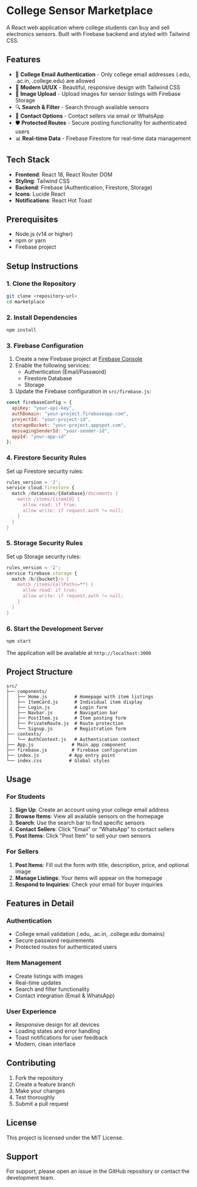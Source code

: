 # College Sensor Marketplace

A React web application where college students can buy and sell electronics sensors. Built with Firebase backend and styled with Tailwind CSS.

## Features

- 🔐 **College Email Authentication** - Only college email addresses (.edu, .ac.in, .college.edu) are allowed
- 📱 **Modern UI/UX** - Beautiful, responsive design with Tailwind CSS
- 📸 **Image Upload** - Upload images for sensor listings with Firebase Storage
- 🔍 **Search & Filter** - Search through available sensors
- 💬 **Contact Options** - Contact sellers via email or WhatsApp
- 🛡️ **Protected Routes** - Secure posting functionality for authenticated users
- 📊 **Real-time Data** - Firebase Firestore for real-time data management

## Tech Stack

- **Frontend**: React 18, React Router DOM
- **Styling**: Tailwind CSS
- **Backend**: Firebase (Authentication, Firestore, Storage)
- **Icons**: Lucide React
- **Notifications**: React Hot Toast

## Prerequisites

- Node.js (v14 or higher)
- npm or yarn
- Firebase project

## Setup Instructions

### 1. Clone the Repository

```bash
git clone <repository-url>
cd marketplace
```

### 2. Install Dependencies

```bash
npm install
```

### 3. Firebase Configuration

1. Create a new Firebase project at [Firebase Console](https://console.firebase.google.com/)
2. Enable the following services:
   - Authentication (Email/Password)
   - Firestore Database
   - Storage
3. Update the Firebase configuration in `src/firebase.js`:

```javascript
const firebaseConfig = {
  apiKey: "your-api-key",
  authDomain: "your-project.firebaseapp.com",
  projectId: "your-project-id",
  storageBucket: "your-project.appspot.com",
  messagingSenderId: "your-sender-id",
  appId: "your-app-id"
};
```

### 4. Firestore Security Rules

Set up Firestore security rules:

```javascript
rules_version = '2';
service cloud.firestore {
  match /databases/{database}/documents {
    match /items/{itemId} {
      allow read: if true;
      allow write: if request.auth != null;
    }
  }
}
```

### 5. Storage Security Rules

Set up Storage security rules:

```javascript
rules_version = '2';
service firebase.storage {
  match /b/{bucket}/o {
    match /items/{allPaths=**} {
      allow read: if true;
      allow write: if request.auth != null;
    }
  }
}
```

### 6. Start the Development Server

```bash
npm start
```

The application will be available at `http://localhost:3000`

## Project Structure

```
src/
├── components/
│   ├── Home.js          # Homepage with item listings
│   ├── ItemCard.js      # Individual item display
│   ├── Login.js         # Login form
│   ├── Navbar.js        # Navigation bar
│   ├── PostItem.js      # Item posting form
│   ├── PrivateRoute.js  # Route protection
│   └── Signup.js        # Registration form
├── contexts/
│   └── AuthContext.js   # Authentication context
├── App.js              # Main app component
├── firebase.js         # Firebase configuration
├── index.js           # App entry point
└── index.css          # Global styles
```

## Usage

### For Students

1. **Sign Up**: Create an account using your college email address
2. **Browse Items**: View all available sensors on the homepage
3. **Search**: Use the search bar to find specific sensors
4. **Contact Sellers**: Click "Email" or "WhatsApp" to contact sellers
5. **Post Items**: Click "Post Item" to sell your own sensors

### For Sellers

1. **Post Items**: Fill out the form with title, description, price, and optional image
2. **Manage Listings**: Your items will appear on the homepage
3. **Respond to Inquiries**: Check your email for buyer inquiries

## Features in Detail

### Authentication
- College email validation (.edu, .ac.in, .college.edu domains)
- Secure password requirements
- Protected routes for authenticated users

### Item Management
- Create listings with images
- Real-time updates
- Search and filter functionality
- Contact integration (Email & WhatsApp)

### User Experience
- Responsive design for all devices
- Loading states and error handling
- Toast notifications for user feedback
- Modern, clean interface

## Contributing

1. Fork the repository
2. Create a feature branch
3. Make your changes
4. Test thoroughly
5. Submit a pull request

## License

This project is licensed under the MIT License.

## Support

For support, please open an issue in the GitHub repository or contact the development team. 
